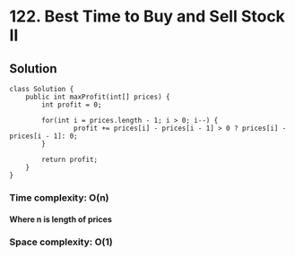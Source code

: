 # 122. Best Time to Buy and Sell Stock II
## Solution
```
class Solution {
    public int maxProfit(int[] prices) {
        int profit = 0;
    	
    	for(int i = prices.length - 1; i > 0; i--) {
    			profit += prices[i] - prices[i - 1] > 0 ? prices[i] - prices[i - 1]: 0;
    	}
    	
        return profit;
    }
}
```
### Time complexity: O(n)
#### Where n is length of prices
### Space complexity: O(1)